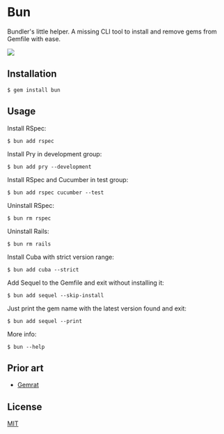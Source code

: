 # Bun

Bundler's little helper. A missing CLI tool to install and remove gems from Gemfile with ease.


![](https://twobucks.co/assets/bun-example-min.gif)

## Installation

```
$ gem install bun
```

## Usage

Install RSpec:

```
$ bun add rspec
```

Install Pry in development group:

```
$ bun add pry --development 
```

Install RSpec and Cucumber in test group:

```
$ bun add rspec cucumber --test
```

Uninstall RSpec:

```
$ bun rm rspec
```

Uninstall Rails:

```
$ bun rm rails
```

Install Cuba with strict version range:

```
$ bun add cuba --strict
```

Add Sequel to the Gemfile and exit without installing it:

```
$ bun add sequel --skip-install
```

Just print the gem name with the latest version found and exit:

```
$ bun add sequel --print
```

More info:

```
$ bun --help
```

## Prior art

* [Gemrat](https://github.com/drurly/gemrat)

## License

[MIT](/license)
